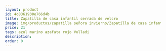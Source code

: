 ```yaml
---
layout: product
id: 4c8361930e766d4b
title: Zapatilla de casa infantil cerrada de velcro
image: img/productos/zapatilla señora invierno/Zapatilla de casa infantil cerrada de velcro=21=azul marino azafata rojo Vulladi.webp
price: 21
tags: azul marino azafata rojo Vulladi
description: 
order: 0
---
```

